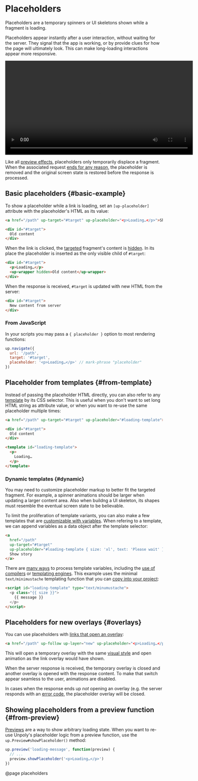 Placeholders
============

Placeholders are a temporary spinners or UI skeletons shown while a fragment is loading.

Placeholders appear instantly after a user interaction, without waiting for the server.
They signal that the app is working, or by provide clues for how the page will ultimately look.
This can make long-loading interactions appear more responsive.

<video src="images/placeholders.webm" controls width="600" aria-label="UI skeletons are shown while screens are loading"></video>

Like all [preview effects](/previews), placeholders only temporarily displace a fragment.
When the associated request [ends for any reason](/previews#ending), the placeholder is removed
and the original screen state is restored before the response is processed.


Basic placeholders {#basic-example}
------------------

To show a placeholder while a link is loading, set an `[up-placeholder]` attribute
with the placeholder's HTML as its value:

```html
<a href="/path" up-target="#target" up-placeholder="<p>Loading…</p>">Show story</a> <!-- mark-phrase "up-placeholder" -->

<div id="#target">
  Old content
</div>
```

When the link is clicked, the [targeted](/targeting-fragments) fragment's content
is [hidden](/hidden). In its place the placeholder is inserted as the only visible child of `#target`:

```html
<div id="#target">
  <p>Loading…</p>
  <up-wrapper hidden>Old content</up-wrapper>
</div>
```

When the response is received, `#target` is updated with new HTML from the server:

```html
<div id="#target">
  New content from server
</div>
```

### From JavaScript

In your scripts you may pass a `{ placeholder }` option to most rendering functions:

```js
up.navigate({
  url: '/path',
  target: '#target',
  placeholder: '<p>Loading…</p>' // mark-phrase "placeholder"
})
```


Placeholder from templates {#from-template}
--------------------------

Instead of passing the placeholder HTML directly, you can also refer to any [template](/templates)
by its CSS selector. This is useful when you don't want to set long HTML string
as attribute value, or when you want to re-use the same placeholder multiple times:

```html
<a href="/path" up-target="#target" up-placeholder="#loading-template">Show story</a> <!-- mark-phrase "#loading-message" -->

<div id="#target">
  Old content
</div>

<template id="loading-template">
  <p>
    Loading…
  </p>
</template>
```

### Dynamic templates {#dynamic}

You may need to customize placeholder markup to better fit the targeted fragment.
For example, a spinner animations should be larger when updating a larger content area.
Also when buildng a UI skeleton, its shapes must resemble the eventual screen state to be believable.

To limit the proliferation of template variants, you can also make a few templates that are
[customizable with variables](/templates#dynamic). When refering to a template, we
can append variables as a data object after the template selector:

```html
<a
  href="/path"
  up-target="#target"
  up-placeholder="#loading-template { size: 'xl', text: 'Please wait' }"> <!-- mark-phrase "#loading-template { size: 'xl', text: 'Please wait' }" -->
  Show story
</a>
```

There are [many ways](/templates#dynamic) to process template variables, including
the [use of compilers](/templates#compiler-postprocessing) or [templating engines](/templates#templating-engines).
This example uses the minimal `text/minimustache` templating function
that you can [copy into your project](/templates#templating-engines-examples):

```html
<script id="loading-template" type="text/minumustache">
  <p class="{{ size }}">
    {{ message }}
  </p>
</script>
```



Placeholders for new overlays {#overlays}
-----------------------------

You can use placeholders with [links that open an overlay](/up-layer-new):

```html
<a href="/path" up-follow up-layer="new" up-placeholder="<p>Loading…</p>">Open overlay</a>
```

This will open a temporary overlay with the same [visual style](/customizing-overlays) and open animation
as the link overlay would have shown.

When the server response is received, the temporary overlay is closed and another overlay is opened with
the response content. To make that switch appear seamless to the user, animations are disabled.

In cases when the response ends up *not* opening an overlay (e.g. the server responds with an [error code](/failed-responses),
the placeholder overlay will be closed.



Showing placeholders from a preview function {#from-preview}
---------------------------------------------

[Previews](/previews) are a way to show arbitrary loading state.
When you want to re-use Unpoly's placeholder logic from a preview function,
use the `up.Preview#showPlaceholder()` method:

```js
up.preview('loading-message', function(preview) {
  // ...
  preview.showPlaceholder('<p>Loading…</p>')
})
```


@page placeholders
